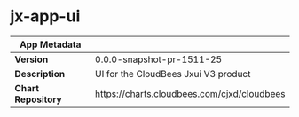 # jx-app-ui

|App Metadata||
|---|---|
| **Version** | 0.0.0-snapshot-pr-1511-25 |
| **Description** | UI for the CloudBees Jxui V3 product |
| **Chart Repository** | https://charts.cloudbees.com/cjxd/cloudbees |
